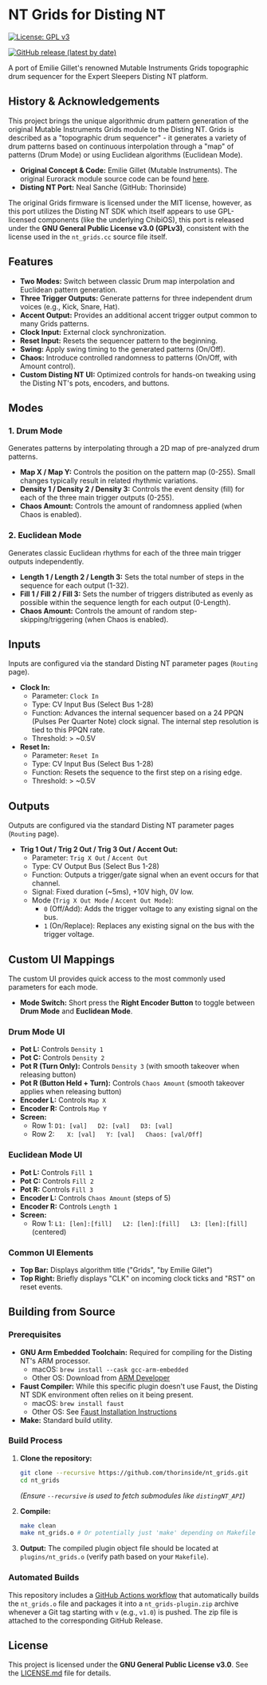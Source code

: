 # NT Grids for Disting NT

[![License: GPL v3](https://img.shields.io/badge/License-GPLv3-blue.svg)](https://www.gnu.org/licenses/gpl-3.0)
<!-- Optional: Add a badge for your latest release if you set one up -->
[![GitHub release (latest by date)](https://img.shields.io/github/v/release/thorinside/nt_grids?label=latest%20release)](https://github.com/thorinside/nt_grids/releases/latest)

A port of Emilie Gillet's renowned Mutable Instruments Grids topographic drum sequencer for the Expert Sleepers Disting NT platform.

## History & Acknowledgements

This project brings the unique algorithmic drum pattern generation of the original Mutable Instruments Grids module to the Disting NT. Grids is described as a "topographic drum sequencer" - it generates a variety of drum patterns based on continuous interpolation through a "map" of patterns (Drum Mode) or using Euclidean algorithms (Euclidean Mode).

*   **Original Concept & Code:** Emilie Gillet (Mutable Instruments). The original Eurorack module source code can be found [here](https://github.com/pichenettes/eurorack/tree/master/grids).
*   **Disting NT Port:** Neal Sanche (GitHub: Thorinside)

The original Grids firmware is licensed under the MIT license, however, as this port utilizes the Disting NT SDK which itself appears to use GPL-licensed components (like the underlying ChibiOS), this port is released under the **GNU General Public License v3.0 (GPLv3)**, consistent with the license used in the `nt_grids.cc` source file itself.

## Features

*   **Two Modes:** Switch between classic Drum map interpolation and Euclidean pattern generation.
*   **Three Trigger Outputs:** Generate patterns for three independent drum voices (e.g., Kick, Snare, Hat).
*   **Accent Output:** Provides an additional accent trigger output common to many Grids patterns.
*   **Clock Input:** External clock synchronization.
*   **Reset Input:** Resets the sequencer pattern to the beginning.
*   **Swing:** Apply swing timing to the generated patterns (On/Off).
*   **Chaos:** Introduce controlled randomness to patterns (On/Off, with Amount control).
*   **Custom Disting NT UI:** Optimized controls for hands-on tweaking using the Disting NT's pots, encoders, and buttons.

## Modes

### 1. Drum Mode

Generates patterns by interpolating through a 2D map of pre-analyzed drum patterns.

*   **Map X / Map Y:** Controls the position on the pattern map (0-255). Small changes typically result in related rhythmic variations.
*   **Density 1 / Density 2 / Density 3:** Controls the event density (fill) for each of the three main trigger outputs (0-255).
*   **Chaos Amount:** Controls the amount of randomness applied (when Chaos is enabled).

### 2. Euclidean Mode

Generates classic Euclidean rhythms for each of the three main trigger outputs independently.

*   **Length 1 / Length 2 / Length 3:** Sets the total number of steps in the sequence for each output (1-32).
*   **Fill 1 / Fill 2 / Fill 3:** Sets the number of triggers distributed as evenly as possible within the sequence length for each output (0-Length).
*   **Chaos Amount:** Controls the amount of random step-skipping/triggering (when Chaos is enabled).

## Inputs

Inputs are configured via the standard Disting NT parameter pages (`Routing` page).

*   **Clock In:**
    *   Parameter: `Clock In`
    *   Type: CV Input Bus (Select Bus 1-28)
    *   Function: Advances the internal sequencer based on a 24 PPQN (Pulses Per Quarter Note) clock signal. The internal step resolution is tied to this PPQN rate.
    *   Threshold: > ~0.5V
*   **Reset In:**
    *   Parameter: `Reset In`
    *   Type: CV Input Bus (Select Bus 1-28)
    *   Function: Resets the sequence to the first step on a rising edge.
    *   Threshold: > ~0.5V

## Outputs

Outputs are configured via the standard Disting NT parameter pages (`Routing` page).

*   **Trig 1 Out / Trig 2 Out / Trig 3 Out / Accent Out:**
    *   Parameter: `Trig X Out` / `Accent Out`
    *   Type: CV Output Bus (Select Bus 1-28)
    *   Function: Outputs a trigger/gate signal when an event occurs for that channel.
    *   Signal: Fixed duration (~5ms), +10V high, 0V low.
    *   Mode (`Trig X Out Mode` / `Accent Out Mode`):
        *   `0` (Off/Add): Adds the trigger voltage to any existing signal on the bus.
        *   `1` (On/Replace): Replaces any existing signal on the bus with the trigger voltage.

## Custom UI Mappings

The custom UI provides quick access to the most commonly used parameters for each mode.

*   **Mode Switch:** Short press the **Right Encoder Button** to toggle between **Drum Mode** and **Euclidean Mode**.

### Drum Mode UI

*   **Pot L:** Controls `Density 1`
*   **Pot C:** Controls `Density 2`
*   **Pot R (Turn Only):** Controls `Density 3` (with smooth takeover when releasing button)
*   **Pot R (Button Held + Turn):** Controls `Chaos Amount` (smooth takeover applies when releasing button)
*   **Encoder L:** Controls `Map X`
*   **Encoder R:** Controls `Map Y`
*   **Screen:**
    *   Row 1: `D1: [val]   D2: [val]   D3: [val]`
    *   Row 2: `   X: [val]   Y: [val]   Chaos: [val/Off]`

### Euclidean Mode UI

*   **Pot L:** Controls `Fill 1`
*   **Pot C:** Controls `Fill 2`
*   **Pot R:** Controls `Fill 3`
*   **Encoder L:** Controls `Chaos Amount` (steps of 5)
*   **Encoder R:** Controls `Length 1`
*   **Screen:**
    *   Row 1: `L1: [len]:[fill]   L2: [len]:[fill]   L3: [len]:[fill]` (centered)

### Common UI Elements

*   **Top Bar:** Displays algorithm title ("Grids", "by Emilie Gilet")
*   **Top Right:** Briefly displays "CLK" on incoming clock ticks and "RST" on reset events.

## Building from Source

### Prerequisites

*   **GNU Arm Embedded Toolchain:** Required for compiling for the Disting NT's ARM processor.
    *   macOS: `brew install --cask gcc-arm-embedded`
    *   Other OS: Download from [ARM Developer](https://developer.arm.com/tools-and-software/open-source-software/developer-tools/gnu-toolchain/gnu-rm/downloads)
*   **Faust Compiler:** While this specific plugin doesn't use Faust, the Disting NT SDK environment often relies on it being present.
    *   macOS: `brew install faust`
    *   Other OS: See [Faust Installation Instructions](https://faust.grame.fr/manual/installing/)
*   **Make:** Standard build utility.

### Build Process

1.  **Clone the repository:**
    ```bash
    git clone --recursive https://github.com/thorinside/nt_grids.git
    cd nt_grids
    ```
    *(Ensure `--recursive` is used to fetch submodules like `distingNT_API`)*

2.  **Compile:**
    ```bash
    make clean
    make nt_grids.o # Or potentially just 'make' depending on Makefile setup
    ```

3.  **Output:** The compiled plugin object file should be located at `plugins/nt_grids.o` (verify path based on your `Makefile`).

### Automated Builds

This repository includes a [GitHub Actions workflow](.github/workflows/release_nt_grids.yaml) that automatically builds the `nt_grids.o` file and packages it into a `nt_grids-plugin.zip` archive whenever a Git tag starting with `v` (e.g., `v1.0`) is pushed. The zip file is attached to the corresponding GitHub Release.

## License

This project is licensed under the **GNU General Public License v3.0**. See the [LICENSE.md](LICENSE.md) file for details. 